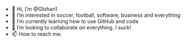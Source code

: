 - 👋 Hi, I’m @Glohan1
- 👀 I’m interested in soccer, football, software, business and everything
- 🌱 I’m currently learning how to use GitHub and code
- 💞️ I’m looking to collaborate on everything. I suck!
- 📫 How to reach me: 

<!---
Glohan1/Glohan1 is a ✨ special ✨ repository because its `README.md` (this file) appears on your GitHub profile.
You can click the Preview link to take a look at your changes.
--->
